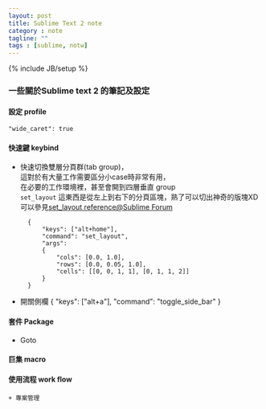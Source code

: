 ```yaml
---
layout: post
title: Sublime Text 2 note
category : note
tagline: ""
tags : [sublime, notw]
---
```

{% include JB/setup %}

### 一些關於Sublime text 2 的筆記及設定

#### 設定 profile

    "wide_caret": true

#### 快速鍵 keybind

+ 快速切換雙層分頁群(tab group)，  
  這對於有大量工作需要區分小case時非常有用，  
  在必要的工作環境裡，甚至會開到四層垂直 group  
  `set_layout` 這東西是從左上到右下的分頁區塊，熟了可以切出神奇的版塊XD  
  可以參見[set_layout reference@Sublime Forum](http://www.sublimetext.com/forum/viewtopic.php?f=6&t=7284)  

        {
            "keys": ["alt+home"],
            "command": "set_layout",
            "args":
            {
                "cols": [0.0, 1.0],
                "rows": [0.0, 0.05, 1.0],
                "cells": [[0, 0, 1, 1], [0, 1, 1, 2]]
            }
        }

+ 開關側欄
    { "keys": ["alt+a"], "command": "toggle_side_bar" }


#### 套件 Package

+ Goto

#### 巨集 macro


#### 使用流程 work flow

    + 專案管理